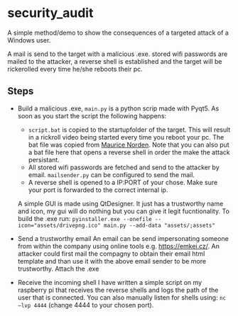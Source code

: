 # security_audit
A simple method/demo to show the consequences of a targeted attack of a Windows user.

A mail is send to the target with a malicious .exe. stored wifi passwords are mailed to the attacker, a reverse shell is established and the target will be rickerolled every time he/she reboots their pc.


## Steps
* Build a malicious .exe, `main.py` is a python scrip made with Pyqt5. As soon as you start the script the following happens:
    * `script.bat` is copied to the startupfolder of the target. This will result in a rickroll video being started every time you reboot your pc. The bat file was copied from [Maurice Norden](https://github.com/MauriceNorden/rick-roll "MauriceNorden").
    Note that you can also put a bat file here that opens a reverse shell in order the make the attack persistant.
    * All stored wifi passwords are fetched and send to the attacker by email. `mailsender.py` can be configured to send the mail.
    * A reverse shell is opened to a IP:PORT of your chose. Make sure your port is forwarded to the correct internal ip.
    
  A simple GUI is made using QtDesigner. It just has a trustworthy name and icon, my gui will do nothing but you can give it legit fucntionality.
  To build the .exe run:
  `pyinstaller.exe --onefile --icon="assets/drivepng.ico" main.py --add-data "assets/;assets"`
 * Send a trustworthy email 
    An email can be send impersonating someone from within the company using online tools e.g. <https://emkei.cz/>. 
    An attacker could first mail the compagny to obtain their email html template and than use it with the above email sender to be more trustworthy.
    Attach the .exe
    
    
 * Receive the incoming shell
  I have written a simple script on my raspberry pi that receives the reverse shells and logs the path of the user that is connected. You can also manually listen for shells using:
  `nc –lvp 4444` (change 4444 to your chosen port).
